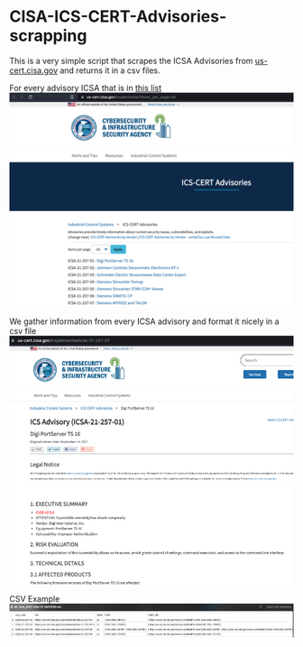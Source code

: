 # CISA-ICS-CERT-Advisories-scrapping
This is a very simple script that scrapes the ICSA Advisories from [us-cert.cisa.gov](https://us-cert.cisa.gov/ics/advisories?items_per_page=All) and returns it in a csv files.

For every advisory ICSA that is in [this list](https://us-cert.cisa.gov/ics/advisories?items_per_page=All)
![](images/us-cert.cisa.gov-advisories-all.png)

We gather information from every ICSA advisory and format it nicely in a csv file
![](images/advisori_example.png)

CSV Example
![](images/csv_example_image.png)

